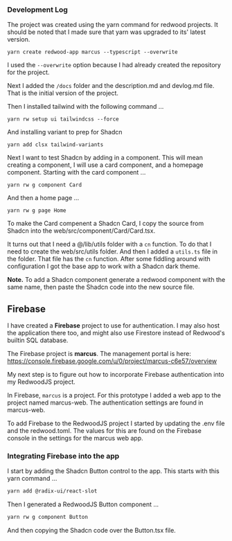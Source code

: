 ### Development Log

The project was created using the yarn command for redwood projects. It should be noted that I made sure that yarn was upgraded to its' latest version.

``` yarn create redwood-app marcus --typescript --overwrite ```

I used the `--overwrite` option because I had already created the repository for the project.

Next I added the `/docs` folder and the description.md and devlog.md file. That is the initial version of the project.

Then I installed tailwind with the following command ...

```yarn rw setup ui tailwindcss --force```

And installing variant to prep for Shadcn

```yarn add clsx tailwind-variants```

Next I want to test Shadcn by adding in a component. This will mean creating a component, I will use a card component, and a homepage component. Starting with the card component ...

```yarn rw g component Card```

And then a home page ...

```yarn rw g page Home```

To make the Card compenent a Shadcn Card, I copy the source from Shadcn into the web/src/component/Card/Card.tsx.

It turns out that I need a @/lib/utils folder with a `cn` function. To do that I need to create the web/src/utils folder. And then I added a `utils.ts` file in the folder. That file has the `cn` function. After some fiddling around with configuration I got the base app to work with a Shadcn dark theme.

**Note.** To add a Shadcn component generate a redwood component with the same name, then paste the Shadcn code into the new source file.

## Firebase

I have created a **Firebase** project to use for authentication. I may also host the application there too, and might also use Firestore instead of Redwood's builtin SQL database.

The Firebase project is **marcus**. The management portal is here: https://console.firebase.google.com/u/0/project/marcus-c6e57/overview

My next step is to figure out how to incorporate Firebase authentication into my RedwoodJS project.

In Firebase, `marcus` is a project. For this prototype I added a web app to the project named marcus-web. The authentication settings are found in marcus-web.

To add Firebase to the RedwoodJS project I started by updating the .env file and the redwood.toml. The values for this are found on the Firebase console in the settings for the marcus web app.

### Integrating Firebase into the app

I start by adding the Shadcn Button control to the app. This starts with this yarn command ...

```bash
yarn add @radix-ui/react-slot
```

Then I generated a RedwoodJS Button component ...

```bash
yarn rw g component Button
```

And then copying the Shadcn code over the Button.tsx file.
